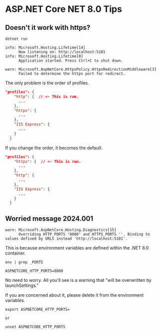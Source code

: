# ASP.NET Core NET 8.0 Tips 

## Doesn't it work with https?

```shell
dotnet run
```

```
info: Microsoft.Hosting.Lifetime[14]
      Now listening on: http://localhost:5181
info: Microsoft.Hosting.Lifetime[0]
      Application started. Press Ctrl+C to shut down.

warn: Microsoft.AspNetCore.HttpsPolicy.HttpsRedirectionMiddleware[3]
      Failed to determine the https port for redirect.
```

The only problem is the order of profiles.

```json
"profiles": {
    "http": {  // <- This is run.
      ...
    },
    "https": {
      ...
    },
    "IIS Express": {
      ...
    }
  }
```

If you change the order, it becomes the default.

```json
"profiles": {
    "https": {  // <- This is run.
      ...
    },
    "http": {
      ...
    },
    "IIS Express": {
      ...
    }
  }
```

## Worried message 2024.001

```
warn: Microsoft.AspNetCore.Hosting.Diagnostics[15]
      Overriding HTTP_PORTS '8080' and HTTPS_PORTS ''. Binding to values defined by URLS instead 'http://localhost:5181'.
```

This is because environment variables are defined within the .NET 8.0 container.

```shell
env | grep _PORTS
```

```
ASPNETCORE_HTTP_PORTS=8080
```

No need to worry. All you'll see is a warning that "will be overwritten by launchSettings."

If you are concerned about it, please delete it from the environment variables.

```shell
export ASPNETCORE_HTTP_PORTS=

or

unset ASPNETCORE_HTTP_PORTS
```